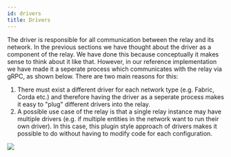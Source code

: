 ```yaml
---
id: drivers
title: Drivers
---
```


<!--
 Copyright IBM Corp. All Rights Reserved.

 SPDX-License-Identifier: CC-BY-4.0
 -->

The driver is responsible for all communication between the relay and its network. In the previous sections we have thought about the driver as a component of the relay. We have done this because conceptually it makes sense to think about it like that. However, in our reference implementation we have made it a seperate process which communicates with the relay via gRPC, as shown below. There are two main reasons for this:

1. There must exist a different driver for each network type (e.g. Fabric, Corda etc.) and therefore having the driver as a seperate process makes it easy to "plug" different drivers into the relay.
2. A possible use case of the relay is that a single relay instance may have multiple drivers (e.g. if multiple entities in the network want to run their own driver). In this case, this plugin style approach of drivers makes it possible to do without having to modify code for each configuration.

![](/architecture-assets/driver_architecture.png)
